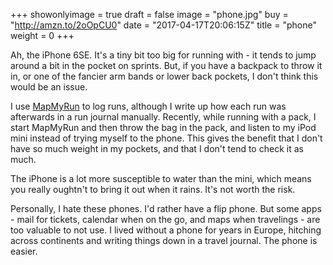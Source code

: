 +++
showonlyimage = true
draft = false
image = "phone.jpg"
buy = "http://amzn.to/2oOpCU0"
date = "2017-04-17T20:06:15Z"
title = "phone"
weight = 0
+++

Ah, the iPhone 6SE. It's a tiny bit too big for running with - it tends to jump around a bit in the pocket on sprints. But, if you have a backpack to throw it in, or one of the fancier arm bands or lower back pockets, I don't think this would be an issue.

I use [MapMyRun](http://www.mapmyrun.com/) to log runs, although I write up how each run was afterwards in a run journal manually. Recently, while running with a pack, I start MapMyRun and then throw the bag in the pack, and listen to my iPod mini instead of trying myself to the phone. This gives the benefit that I don't have so much weight in my pockets, and that I don't tend to check it as much.

The iPhone is a lot more susceptible to water than the mini, which means you really oughtn't to bring it out when it rains. It's not worth the risk.

Personally, I hate these phones. I'd rather have a flip phone. But some apps - mail for tickets, calendar when on the go, and maps when travelings - are too valuable to not use. I lived without a phone for years in Europe, hitching across continents and writing things down in a travel journal. The phone is easier.
